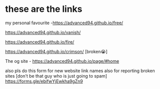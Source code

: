# these are the links
my personal favourite -https://advanced94.github.io/free/


https://advanced94.github.io/vanish/


https://advanced94.github.io/fire/


https://advanced94.github.io/crimson/ [broken😭]


The og site - https://advanced94.github.io/page/#home

also pls do this form for new website link names also for reporting broken sites [don't be that guy who is just going to spam]
https://forms.gle/ebifwYjEwkha9gZn9
